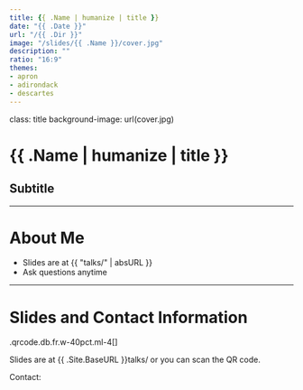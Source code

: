 ```yaml
---
title: {{ .Name | humanize | title }}
date: "{{ .Date }}"
url: "/{{ .Dir }}"
image: "/slides/{{ .Name }}/cover.jpg"
description: ""
ratio: "16:9"
themes:
- apron
- adirondack
- descartes
---
```

class: title
background-image: url(cover.jpg)

# {{ .Name | humanize | title }}
## Subtitle

---
# About Me

- Slides are at {{ "talks/" | absURL }}
- Ask questions anytime

---
# Slides and Contact Information

.qrcode.db.fr.w-40pct.ml-4[]

Slides are at {{ .Site.BaseURL }}talks/ or you can scan the QR code.

Contact:

